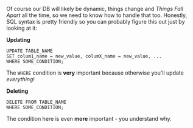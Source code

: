 
Of course our DB will likely be dynamic, things change and _Things Fall Apart_ all the time, so we need to know how to handle that too. Honestly, SQL syntax is pretty friendly so you can probably figure this out just by looking at it:

  

  

**Updating**

```
UPDATE TABLE_NAME
SET colum1_name = new_value, columX_name = new_value, ...
WHERE SOME_CONDITION;
```
  

The `WHERE` condition is **very** important because otherwise you'll update _everything_!

**Deleting**

```
DELETE FROM TABLE_NAME
WHERE SOME_CONDITION;
```
  

The condition here is even **more** important - you understand why.